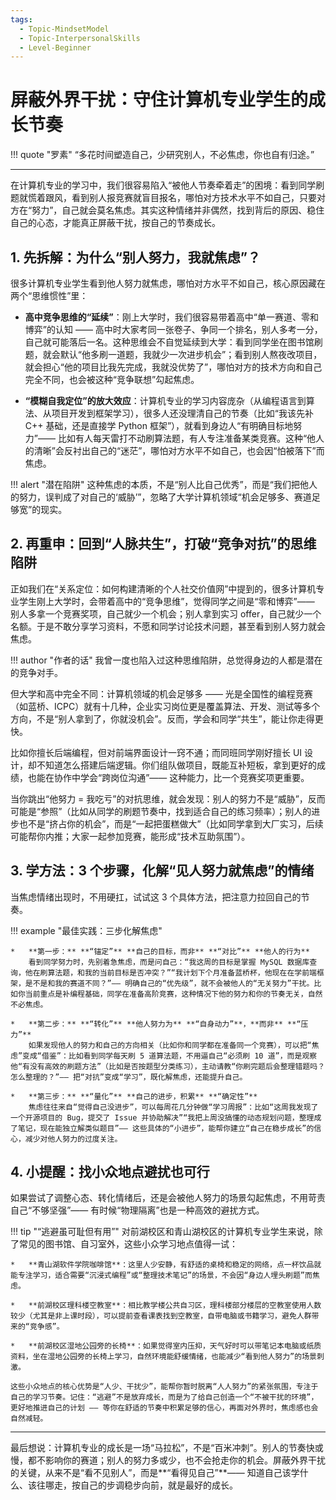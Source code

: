 ```yaml
---
tags:
  - Topic-MindsetModel
  - Topic-InterpersonalSkills
  - Level-Beginner
---
```


# 屏蔽外界干扰：守住计算机专业学生的成长节奏

!!! quote "罗素"
    “多花时间塑造自己，少研究别人，不必焦虑，你也自有归途。”

---

在计算机专业的学习中，我们很容易陷入“被他人节奏牵着走”的困境：看到同学刷题就慌着跟风，看到别人报竞赛就盲目报名，哪怕对方技术水平不如自己，只要对方在“努力”，自己就会莫名焦虑。其实这种情绪并非偶然，找到背后的原因、稳住自己的心态，才能真正屏蔽干扰，按自己的节奏成长。

## 1. 先拆解：为什么“别人努力，我就焦虑”？

很多计算机专业学生看到他人努力就焦虑，哪怕对方水平不如自己，核心原因藏在两个“思维惯性”里：

*   **高中竞争思维的“延续”**：刚上大学时，我们很容易带着高中“单一赛道、零和博弈”的认知 —— 高中时大家考同一张卷子、争同一个排名，别人多考一分，自己就可能落后一名。这种思维会不自觉延续到大学：看到同学坐在图书馆刷题，就会默认“他多刷一道题，我就少一次进步机会”；看到别人熬夜改项目，就会担心“他的项目比我先完成，我就没优势了”，哪怕对方的技术方向和自己完全不同，也会被这种“竞争联想”勾起焦虑。

*   **“模糊自我定位”的放大效应**：计算机专业的学习内容庞杂（从编程语言到算法、从项目开发到框架学习），很多人还没理清自己的节奏（比如“我该先补 C++ 基础，还是直接学 Python 框架”），就看到身边人“有明确目标地努力”—— 比如有人每天雷打不动刷算法题，有人专注准备某类竞赛。这种“他人的清晰”会反衬出自己的“迷茫”，哪怕对方水平不如自己，也会因“怕被落下”而焦虑。

!!! alert "潜在陷阱"
    这种焦虑的本质，不是“别人比自己优秀”，而是“我们把他人的努力，误判成了对自己的‘威胁’”，忽略了大学计算机领域“机会足够多、赛道足够宽”的现实。

## 2. 再重申：回到“人脉共生”，打破“竞争对抗”的思维陷阱

正如我们在“关系定位：如何构建清晰的个人社交价值网”中提到的，很多计算机专业学生刚上大学时，会带着高中的“竞争思维”，觉得同学之间是“零和博弈”—— 别人多拿一个竞赛奖项，自己就少一个机会；别人拿到实习 offer，自己就少一个名额。于是不敢分享学习资料，不愿和同学讨论技术问题，甚至看到别人努力就会焦虑。

!!! author "作者的话"
    我曾一度也陷入过这种思维陷阱，总觉得身边的人都是潜在的竞争对手。

但大学和高中完全不同：计算机领域的机会足够多 —— 光是全国性的编程竞赛（如蓝桥、ICPC）就有十几种，企业实习岗位更是覆盖算法、开发、测试等多个方向，不是“别人拿到了，你就没机会”。反而，学会和同学“共生”，能让你走得更快。

比如你擅长后端编程，但对前端界面设计一窍不通；而同班同学刚好擅长 UI 设计，却不知道怎么搭建后端逻辑。你们组队做项目，既能互补短板，拿到更好的成绩，也能在协作中学会“跨岗位沟通”—— 这种能力，比一个竞赛奖项更重要。

当你跳出“他努力 = 我吃亏”的对抗思维，就会发现：别人的努力不是“威胁”，反而可能是“参照”（比如从同学的刷题节奏中，找到适合自己的练习频率）；别人的进步也不是“挤占你的机会”，而是“一起把蛋糕做大”（比如同学拿到大厂实习，后续可能帮你内推；大家一起参加竞赛，能形成“技术互助氛围”）。

## 3. 学方法：3 个步骤，化解“见人努力就焦虑”的情绪

当焦虑情绪出现时，不用硬扛，试试这 3 个具体方法，把注意力拉回自己的节奏。

!!! example "最佳实践：三步化解焦虑"

    *   **第一步：** **“锚定”** **自己的目标，而非** **“对比”** **他人的行为**
        看到同学努力时，先别着急焦虑，而是问自己：“我这周的目标是掌握 MySQL 数据库查询，他在刷算法题，和我的当前目标是否冲突？”“我计划下个月准备蓝桥杯，他现在在学前端框架，是不是和我的赛道不同？”—— 明确自己的“优先级”，就不会被他人的“无关努力”干扰。比如你当前重点是补编程基础，同学在准备高阶竞赛，这种情况下他的努力和你的节奏无关，自然不必焦虑。

    *   **第二步：** **“转化”** **他人努力为** **“自身动力”**，**而非** **“压力”**
        如果发现他人的努力和自己的方向相关（比如你和同学都在准备同一个竞赛），可以把“焦虑”变成“借鉴”：比如看到同学每天刷 5 道算法题，不用逼自己“必须刷 10 道”，而是观察他“有没有高效的刷题方法”（比如是否按题型分类练习），主动请教“你刷完题后会整理错题吗？怎么整理的？”—— 把“对抗”变成“学习”，既化解焦虑，还能提升自己。

    *   **第三步：** **“量化”** **自己的进步，积累** **“确定性”**
        焦虑往往来自“觉得自己没进步”，可以每周花几分钟做“学习周报”：比如“这周我发现了一个开源项目的 Bug，提交了 Issue 并协助解决”“我把上周没搞懂的动态规划问题，整理成了笔记，现在能独立解类似题目”—— 这些具体的“小进步”，能帮你建立“自己在稳步成长”的信心，减少对他人努力的过度关注。

## 4. 小提醒：找小众地点避扰也可行

如果尝试了调整心态、转化情绪后，还是会被他人努力的场景勾起焦虑，不用苛责自己“不够坚强”—— 有时候“物理隔离”也是一种高效的避扰方式。

!!! tip "“逃避虽可耻但有用”"
    对前湖校区和青山湖校区的计算机专业学生来说，除了常见的图书馆、自习室外，这些小众学习地点值得一试：

    *   **青山湖软件学院咖啡馆**：这里人少安静，有舒适的桌椅和稳定的网络，点一杯饮品就能专注学习，适合需要“沉浸式编程”或“整理技术笔记”的场景，不会因“身边人埋头刷题”而焦虑。

    *   **前湖校区理科楼空教室**：相比教学楼公共自习区，理科楼部分楼层的空教室使用人数较少（尤其是非上课时段），可以提前查看课表找到空教室，自带电脑或书籍学习，避免人群带来的“竞争感”。

    *   **前湖校区湿地公园旁的长椅**：如果觉得室内压抑，天气好时可以带笔记本电脑或纸质资料，坐在湿地公园旁的长椅上学习，自然环境能舒缓情绪，也能减少“看到他人努力”的场景刺激。

    这些小众地点的核心优势是“人少、干扰少”，能帮你暂时脱离“人人努力”的紧张氛围，专注于自己的学习节奏。记住：“逃避”不是放弃成长，而是为了给自己创造一个“不被干扰的环境”，更好地推进自己的计划 —— 等你在舒适的节奏中积累足够的信心，再面对外界时，焦虑感也会自然减轻。

---

最后想说：计算机专业的成长是一场“马拉松”，不是“百米冲刺”。别人的节奏快或慢，都不影响你的赛道；别人的努力多或少，也不会抢走你的机会。屏蔽外界干扰的关键，从来不是“看不见别人”，而是**“看得见自己”**—— 知道自己该学什么、该往哪走，按自己的步调稳步向前，就是最好的成长。
